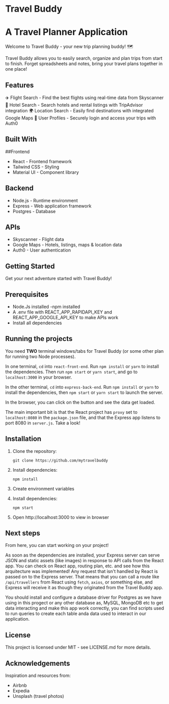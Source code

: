 # Travel Buddy
# A Travel Planner Application

Welcome to Travel Buddy - your new trip planning buddy! 🗺️

Travel Buddy allows you to easily search, organize and plan trips from start to finish. Forget spreadsheets and notes, bring your travel plans together in one place!

## Features

✈️ Flight Search - Find the best flights using real-time data from Skyscanner
🏨 Hotel Search - Search hotels and rental listings with TripAdvisor integration
🌍 Location Search - Easily find destinations with integrated Google Maps
🔐 User Profiles - Securely login and access your trips with Auth0

## Built With

##Frontend
* React - Frontend framework
* Tailwind CSS - Styling
* Material UI - Component library

## Backend
* Node.js - Runtime environment
* Express - Web application framework
* Postgres - Database

## APIs
* Skyscanner - Flight data
* Google Maps - Hotels, listings, maps & location data
* Auth0 - User authentication

## Getting Started
Get your next adventure started with Travel Buddy!

## Prerequisites
* Node.Js installed -npm installed
* A .env file with REACT_APP_RAPIDAPI_KEY and REACT_APP_GOOGLE_API_KEY to make APIs work 
* Install all dependencies

## Running the projects

You need **TWO** terminal windows/tabs for Travel Buddy (or some other plan for running two Node processes).

In one terminal, `cd` into `react-front-end`. Run `npm install` or `yarn` to install the dependencies. Then run `npm start` or `yarn start`, and go to `localhost:3000` in your browser.

In the other terminal, `cd` into `express-back-end`. Run `npm install` or `yarn` to install the dependencies, then `npm start` or `yarn start` to launch the server.

In the browser, you can click on the button and see the data get loaded.

The main important bit is that the React project has `proxy` set to `localhost:8080` in the `package.json` file, and that the Express app listens to port 8080 in `server.js`. Take a look!

## Installation

1. Clone the repository:

   ```shell
   git clone https://github.com/mytravelbuddy

2. Install dependencies:

   ```shell
   npm install

3. Create environment variables

4. Install dependencies:

   ```shell
   npm start

5. Open http://localhost:3000 to view in browser

## Next steps

From here, you can start working on your project!

As soon as the dependencies are installed, your Express server can serve JSON and static assets (like images) in response to API calls from the React app. You can check on React app, routing plan, etc. and see how this arquitecture was implemented! Any request that isn't handled by React is passed on to the Express server. That means that you can call a route like `/api/travellers` from React using `fetch`, `axios`, or something else, and Express will receive it as though they originated from the Travel Buddy app.

You should install and configure a database driver for Postgres as we have using in this progect or any other database as, MySQL, MongoDB etc to get data interacting and make this app work correctly, you can find scripts used to run queries to create each table anda data used to interact in our application.

## License

This project is licensed under MIT - see LICENSE.md for more details.

## Acknowledgements

Inspiration and resources from:
* Airbnb
* Expedia
* Unsplash (travel photos)
